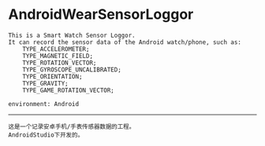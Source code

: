 # AndroidWearSensorLoggor

    This is a Smart Watch Sensor Loggor.
    It can record the sensor data of the Android watch/phone, such as:
        TYPE_ACCELEROMETER;
        TYPE_MAGNETIC_FIELD;
        TYPE_ROTATION_VECTOR;
        TYPE_GYROSCOPE_UNCALIBRATED;
        TYPE_ORIENTATION;
        TYPE_GRAVITY;
        TYPE_GAME_ROTATION_VECTOR;
    
    environment: Android
--------------------------------------------------------------------------------
    
    这是一个记录安卓手机/手表传感器数据的工程。
    AndroidStudio下开发的。